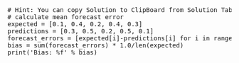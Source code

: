 <pre class="file" data-target="clipboard">
# Hint: You can copy Solution to ClipBoard from Solution Tab
# calculate mean forecast error
expected = [0.1, 0.4, 0.2, 0.4, 0.3]
predictions = [0.3, 0.5, 0.2, 0.5, 0.1]
forecast_errors = [expected[i]-predictions[i] for i in range(len(expected))]
bias = sum(forecast_errors) * 1.0/len(expected)
print('Bias: %f' % bias)

</pre>
